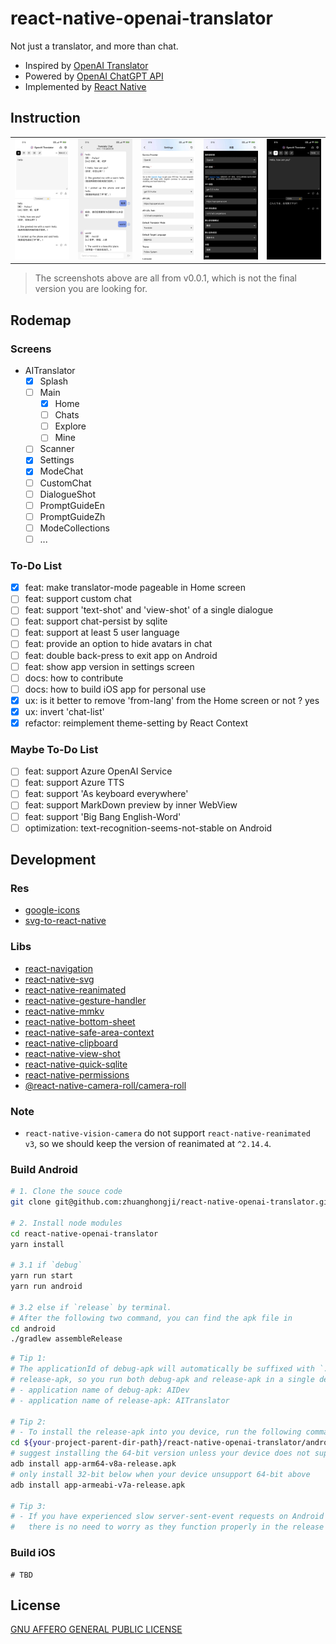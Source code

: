# react-native-openai-translator

Not just a translator, and more than chat.

- Inspired by [OpenAI Translator](https://github.com/yetone/openai-translator)
- Powered by [OpenAI ChatGPT API](https://platform.openai.com/docs/api-reference)
- Implemented by [React Native](https://reactnative.dev/)

## Instruction

<table>
  <tr>
    <td>
      <img 
        src="./docs/screenshots/v0.0.1_1.jpeg" 
        title="Translate Mode &#10;&#10;The special case of translate English Word into Chinese" 
      />
    </td>
    <td>
      <img 
        src="./docs/screenshots/v0.0.1_2.jpeg"
        title="Mode Chat &#10;&#10;You can chat continuously with every mode in Home screen"  
      />
    </td>
    <td>
      <img 
        src="./docs/screenshots/v0.0.1_3.jpeg"
        title="Settings - Light"
      />
    </td>
    <td>
      <img 
        src="./docs/screenshots/v0.0.1_4.jpeg"
        title="Settings - Dark"
      />
    </td>
    <td>
      <img 
        src="./docs/screenshots/v0.0.1_5.jpeg"
        title="Polish Mode"
      />
    </td>
  </tr>
</table>

> The screenshots above are all from v0.0.1, which is not the final version you are looking for.

## Rodemap

### Screens

- AITranslator
  - [x] Splash
  - [ ] Main
    - [x] Home
    - [ ] Chats
    - [ ] Explore
    - [ ] Mine
  - [ ] Scanner
  - [x] Settings
  - [x] ModeChat
  - [ ] CustomChat
  - [ ] DialogueShot
  - [ ] PromptGuideEn
  - [ ] PromptGuideZh
  - [ ] ModeCollections
  - [ ] ...

### To-Do List

- [x] feat: make translator-mode pageable in Home screen
- [ ] feat: support custom chat
- [ ] feat: support 'text-shot' and 'view-shot' of a single dialogue
- [ ] feat: support chat-persist by sqlite
- [ ] feat: support at least 5 user language
- [ ] feat: provide an option to hide avatars in chat
- [ ] feat: double back-press to exit app on Android
- [ ] feat: show app version in settings screen
- [ ] docs: how to contribute
- [ ] docs: how to build iOS app for personal use
- [x] ux: is it better to remove 'from-lang' from the Home screen or not ? yes
- [x] ux: invert 'chat-list'
- [x] refactor: reimplement theme-setting by React Context

### Maybe To-Do List

- [ ] feat: support Azure OpenAI Service
- [ ] feat: support Azure TTS
- [ ] feat: support 'As keyboard everywhere'
- [ ] feat: support MarkDown preview by inner WebView
- [ ] feat: support 'Big Bang English-Word'
- [ ] optimization: text-recognition-seems-not-stable on Android

## Development

### Res

- [google-icons](https://fonts.google.com/icons?icon.style=Rounded)
- [svg-to-react-native](https://transform.tools/svg-to-react-native)

### Libs

- [react-navigation](https://reactnavigation.org)
- [react-native-svg](https://github.com/software-mansion/react-native-svg)
- [react-native-reanimated](https://docs.swmansion.com/react-native-reanimated/docs/)
- [react-native-gesture-handler](https://docs.swmansion.com/react-native-gesture-handler/docs/)
- [react-native-mmkv](https://github.com/mrousavy/react-native-mmkv)
- [react-native-bottom-sheet](https://gorhom.github.io/react-native-bottom-sheet/)
- [react-native-safe-area-context](https://github.com/th3rdwave/react-native-safe-area-context)
- [react-native-clipboard](https://github.com/react-native-clipboard/clipboard)
- [react-native-view-shot](https://github.com/gre/react-native-view-shot)
- [react-native-quick-sqlite](https://github.com/margelo/react-native-quick-sqlite)
- [react-native-permissions](https://github.com/zoontek/react-native-permissions#readme)
- [@react-native-camera-roll/camera-roll](https://github.com/react-native-cameraroll/react-native-cameraroll)

### Note

- `react-native-vision-camera` do not support `react-native-reanimated v3`, so we should keep the version of reanimated at `^2.14.4`.

### Build Android

```bash
# 1. Clone the souce code
git clone git@github.com:zhuanghongji/react-native-openai-translator.git

# 2. Install node modules
cd react-native-openai-translator
yarn install

# 3.1 if `debug`
yarn run start
yarn run android

# 3.2 else if `release` by terminal.
# After the following two command, you can find the apk file in
cd android
./gradlew assembleRelease
```

```bash
# Tip 1:
# The applicationId of debug-apk will automatically be suffixed with `.dev` from that of the
# release-apk, so you run both debug-apk and release-apk in a single device.
# - application name of debug-apk: AIDev
# - application name of release-apk: AITranslator

# Tip 2:
# - To install the release-apk into you device, run the following commands:
cd ${your-project-parent-dir-path}/react-native-openai-translator/android/app/build/outputs/apk/release
# suggest installing the 64-bit version unless your device does not support it:
adb install app-arm64-v8a-release.apk
# only install 32-bit below when your device unsupport 64-bit above
adb install app-armeabi-v7a-release.apk

# Tip 3:
# - If you have experienced slow server-sent-event requests on Android during debugging,
#   there is no need to worry as they function properly in the release version.
```

### Build iOS

```shell
# TBD
```

## License

[GNU AFFERO GENERAL PUBLIC LICENSE](./LICENSE)
